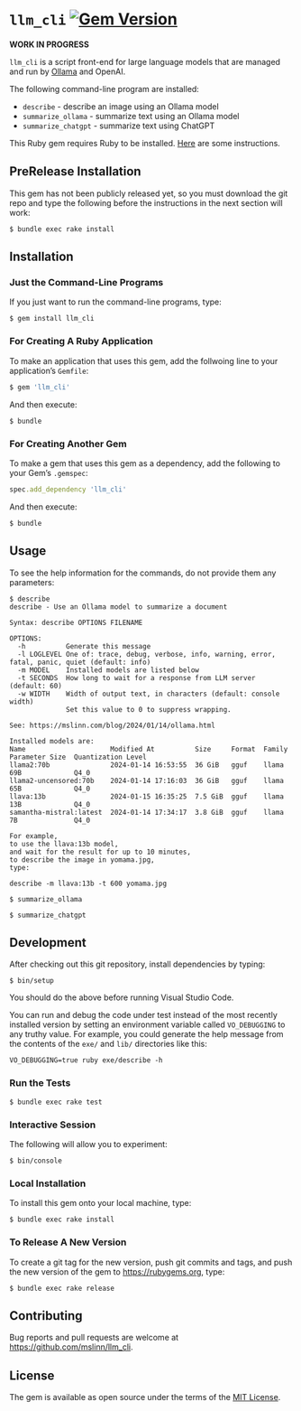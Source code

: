 # `llm_cli` [![Gem Version](https://badge.fury.io/rb/llm_cli.svg)](https://badge.fury.io/rb/llm_cli)

**WORK IN PROGRESS**

`llm_cli` is a script front-end for large language models that are managed and run by [Ollama](https://ollama.ai/) and OpenAI.

The following command-line program are installed:

* `describe` - describe an image using an Ollama model
* `summarize_ollama` - summarize text using an Ollama model
* `summarize_chatgpt` - summarize text using ChatGPT

This Ruby gem requires Ruby to be installed.
[Here](https://www.mslinn.com/ruby/1000-ruby-setup.html) are some instructions.


## PreRelease Installation

This gem has not been publicly released yet, so you must download the git repo and
type the following before the instructions in the next section will work:

```shell
$ bundle exec rake install
```


## Installation

### Just the Command-Line Programs

If you just want to run the command-line programs, type:

```shell
$ gem install llm_cli
```


### For Creating A Ruby Application

To make an application that uses this gem, add the follwoing line to your application&rsquo;s `Gemfile`:

```ruby
$ gem 'llm_cli'
```

And then execute:

```shell
$ bundle
```


### For Creating Another Gem

To make a gem that uses this gem as a dependency, add the following to your Gem&rsquo;s `.gemspec`:

```ruby
spec.add_dependency 'llm_cli'
```

And then execute:

```shell
$ bundle
```


## Usage

To see the help information for the commands, do not provide them any parameters:

```shell
$ describe
describe - Use an Ollama model to summarize a document

Syntax: describe OPTIONS FILENAME

OPTIONS:
  -h          Generate this message
  -l LOGLEVEL One of: trace, debug, verbose, info, warning, error, fatal, panic, quiet (default: info)
  -m MODEL    Installed models are listed below
  -t SECONDS  How long to wait for a response from LLM server (default: 60)
  -w WIDTH    Width of output text, in characters (default: console width)
              Set this value to 0 to suppress wrapping.

See: https://mslinn.com/blog/2024/01/14/ollama.html

Installed models are:
Name                     Modified At          Size     Format  Family  Parameter Size  Quantization Level
llama2:70b               2024-01-14 16:53:55  36 GiB   gguf    llama   69B             Q4_0
llama2-uncensored:70b    2024-01-14 17:16:03  36 GiB   gguf    llama   65B             Q4_0
llava:13b                2024-01-15 16:35:25  7.5 GiB  gguf    llama   13B             Q4_0
samantha-mistral:latest  2024-01-14 17:34:17  3.8 GiB  gguf    llama   7B              Q4_0

For example,
to use the llava:13b model,
and wait for the result for up to 10 minutes,
to describe the image in yomama.jpg,
type:

describe -m llava:13b -t 600 yomama.jpg
```

```shell
$ summarize_ollama
```

```shell
$ summarize_chatgpt
```


## Development

After checking out this git repository, install dependencies by typing:

```shell
$ bin/setup
```

You should do the above before running Visual Studio Code.

You can run and debug the code under test instead of the most recently installed version
by setting an environment variable called `VO_DEBUGGING` to any truthy value.
For example,
you could generate the help message from the contents of the `exe/` and `lib/` directories like this:

```shell
VO_DEBUGGING=true ruby exe/describe -h
```


### Run the Tests

```shell
$ bundle exec rake test
```


### Interactive Session

The following will allow you to experiment:

```shell
$ bin/console
```


### Local Installation

To install this gem onto your local machine, type:

```shell
$ bundle exec rake install
```


### To Release A New Version

To create a git tag for the new version, push git commits and tags,
and push the new version of the gem to https://rubygems.org, type:

```shell
$ bundle exec rake release
```


## Contributing

Bug reports and pull requests are welcome at https://github.com/mslinn/llm_cli.


## License

The gem is available as open source under the terms of the [MIT License](https://opensource.org/licenses/MIT).
